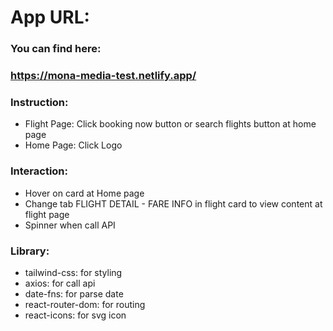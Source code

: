 # App URL:

### You can find here:

### https://mona-media-test.netlify.app/

### Instruction:

-  Flight Page: Click booking now button or search flights button at home page
-  Home Page: Click Logo

### Interaction:

-  Hover on card at Home page
-  Change tab FLIGHT DETAIL - FARE INFO in flight card to view content at flight page
-  Spinner when call API

### Library:

-  tailwind-css: for styling
-  axios: for call api
-  date-fns: for parse date
-  react-router-dom: for routing
-  react-icons: for svg icon
